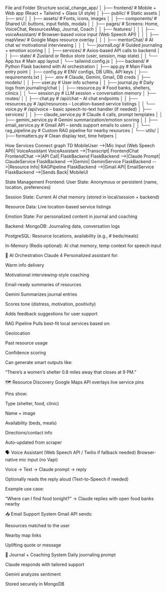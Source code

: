 File and Folder Structure
social_change_app/
│
├── frontend/ # Mobile + Web app (React + Tailwind + Glass UI style)
│ ├── public/ # Static assets
│ ├── src/
│ │ ├── assets/ # Fonts, icons, images
│ │ ├── components/ # Shared UI: buttons, input fields, modals
│ │ ├── pages/ # Screens: Home, VoiceChat, ResourcesMap, Journal, Coach
│ │ ├── features/
│ │ │ ├── voiceAssistant/ # Browser-based voice input (Web Speech API)
│ │ │ ├── mapView/ # Google Maps resource overlay
│ │ │ ├── mentorChat/ # AI chat w/ motivational interviewing
│ │ │ └── journalLog/ # Guided journaling + emotion scoring
│ │ ├── services/ # Axios-based API calls to backend
│ │ ├── state/ # Zustand or Redux store (user, session, map state)
│ │ └── App.tsx # Main app layout
│ └── tailwind.config.js
│
├── backend/ # Python Flask backend with AI orchestration
│ ├── app.py # Main Flask entry point
│ ├── config.py # ENV configs, DB URIs, API keys
│ ├── requirements.txt
│ ├── .env # Claude, Gemini, Gmail, DB creds
│ ├── models/
│ │ ├── user.py # User info schema
│ │ ├── journal.py # Daily logs from journaling/chat
│ │ ├── resource.py # Food banks, shelters, clinics
│ │ └── session.py # LLM session + conversation memory
│ ├── routes/
│ │ ├── chat.py # /api/chat – AI chat endpoints
│ │ ├── resources.py # /api/resources – Location-based service listings
│ │ └── voice.py # /api/voice – basic speech-to-text handler (if needed)
│ ├── services/
│ │ ├── claude_service.py # Claude 4 calls, prompt templates
│ │ ├── gemini_service.py # Gemini summarization/emotion scoring
│ │ ├── email_service.py # Gmail API – sends support emails to users
│ │ └── rag_pipeline.py # Custom RAG pipeline for nearby resources
│ └── utils/
│ ├── formatters.py # Clean display text, time helpers
│

How Services Connect
graph TD
MobileUser -->|Mic Input (Web Speech API)| VoiceAssistant
VoiceAssistant -->|Transcript| FrontendChat
FrontendChat -->|API Call| FlaskBackend
FlaskBackend -->|Claude Prompt| ClaudeService
FlaskBackend -->|Gemini| GeminiService
FlaskBackend -->|Resource Info| RAGPipeline
FlaskBackend -->|Gmail API| EmailService
FlaskBackend -->|Sends Back| MobileUI

State Management
Frontend:
User State: Anonymous or persistent (name, location, preferences)

Session State: Current AI chat memory (stored in local/session + backend)

Resource Data: Live location-based service listings

Emotion State: For personalized content in journal and coaching

Backend:
MongoDB: Journaling data, conversation logs

PostgreSQL: Resource locations, availability (e.g., # beds/meals)

In-Memory (Redis optional): AI chat memory, temp context for speech input

🤖 AI Orchestration
Claude 4
Personalized assistant for:

Warm info delivery

Motivational interviewing-style coaching

Email-ready summaries of resources

Gemini
Summarizes journal entries

Scores tone (distress, motivation, positivity)

Adds feedback suggestions for user support

RAG Pipeline
Pulls best-fit local services based on:

Geolocation

Past resource usage

Confidence scoring

Can generate smart outputs like:

“There’s a women’s shelter 0.8 miles away that closes at 9 PM.”

🗺️ Resource Discovery
Google Maps API overlays live service pins

Pins show:

Type (shelter, food, clinic)

Name + image

Availability (beds, meals)

Directions/contact info

Auto-updated from scraper

🗣️ Voice Assistant (Web Speech API / Twilio if fallback needed)
Browser-native mic input (no Vapi)

Voice → Text → Claude prompt → reply

Optionally reads the reply aloud (Text-to-Speech if needed)

Example use case:

“Where can I find food tonight?”
→ Claude replies with open food banks nearby

📥 Email Support System
Gmail API sends:

Resources matched to the user

Nearby map links

Uplifting quote or message

📝 Journal + Coaching System
Daily journaling prompt

Claude responds with tailored support

Gemini analyzes sentiment

Stored securely in MongoDB
